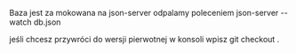 Baza jest za mokowana na json-server
odpalamy poleceniem
json-server --watch db.json

jeśli chcesz przywróci do wersji pierwotnej w konsoli wpisz 
git checkout . 